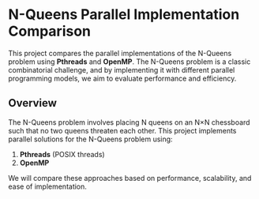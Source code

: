 # N-Queens Parallel Implementation Comparison

This project compares the parallel implementations of the N-Queens problem using **Pthreads** and **OpenMP**. The N-Queens problem is a classic combinatorial challenge, and by implementing it with different parallel programming models, we aim to evaluate performance and efficiency.

## Overview

The N-Queens problem involves placing N queens on an N×N chessboard such that no two queens threaten each other. This project implements parallel solutions for the N-Queens problem using:

1. **Pthreads** (POSIX threads)
2. **OpenMP**

We will compare these approaches based on performance, scalability, and ease of implementation.